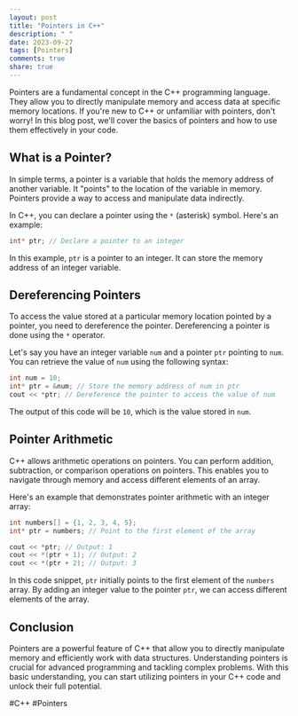 ```yaml
---
layout: post
title: "Pointers in C++"
description: " "
date: 2023-09-27
tags: [Pointers]
comments: true
share: true
---
```


Pointers are a fundamental concept in the C++ programming language. They allow you to directly manipulate memory and access data at specific memory locations. If you're new to C++ or unfamiliar with pointers, don't worry! In this blog post, we'll cover the basics of pointers and how to use them effectively in your code.

## What is a Pointer?

In simple terms, a pointer is a variable that holds the memory address of another variable. It "points" to the location of the variable in memory. Pointers provide a way to access and manipulate data indirectly.

In C++, you can declare a pointer using the `*` (asterisk) symbol. Here's an example:

```cpp
int* ptr; // Declare a pointer to an integer
```

In this example, `ptr` is a pointer to an integer. It can store the memory address of an integer variable.

## Dereferencing Pointers

To access the value stored at a particular memory location pointed by a pointer, you need to dereference the pointer. Dereferencing a pointer is done using the `*` operator.

Let's say you have an integer variable `num` and a pointer `ptr` pointing to `num`. You can retrieve the value of `num` using the following syntax:

```cpp
int num = 10;
int* ptr = &num; // Store the memory address of num in ptr
cout << *ptr; // Dereference the pointer to access the value of num
```

The output of this code will be `10`, which is the value stored in `num`.

## Pointer Arithmetic

C++ allows arithmetic operations on pointers. You can perform addition, subtraction, or comparison operations on pointers. This enables you to navigate through memory and access different elements of an array.

Here's an example that demonstrates pointer arithmetic with an integer array:

```cpp
int numbers[] = {1, 2, 3, 4, 5};
int* ptr = numbers; // Point to the first element of the array

cout << *ptr; // Output: 1
cout << *(ptr + 1); // Output: 2
cout << *(ptr + 2); // Output: 3
```

In this code snippet, `ptr` initially points to the first element of the `numbers` array. By adding an integer value to the pointer `ptr`, we can access different elements of the array.

## Conclusion

Pointers are a powerful feature of C++ that allow you to directly manipulate memory and efficiently work with data structures. Understanding pointers is crucial for advanced programming and tackling complex problems. With this basic understanding, you can start utilizing pointers in your C++ code and unlock their full potential.

#C++ #Pointers